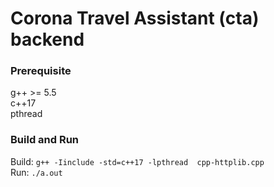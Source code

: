 # Corona Travel Assistant (cta) backend

### Prerequisite
g++ >= 5.5 \
c++17 \
pthread

### Build and Run
Build: `g++ -Iinclude -std=c++17 -lpthread  cpp-httplib.cpp` \
Run: `./a.out`
